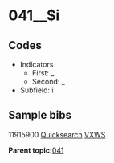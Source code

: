 # 041\_\_$i

## Codes

-   Indicators
    -   First: \_
    -   Second: \_
-   Subfield: i

## Sample bibs

11915900 [Quicksearch](https://search.library.yale.edu/catalog/11915900) [VXWS](http://prodorbis.library.yale.edu:7014/vxws/GetHoldingsService?bibId=11915900)

**Parent topic:**[041](../../tags/041/041.md)

